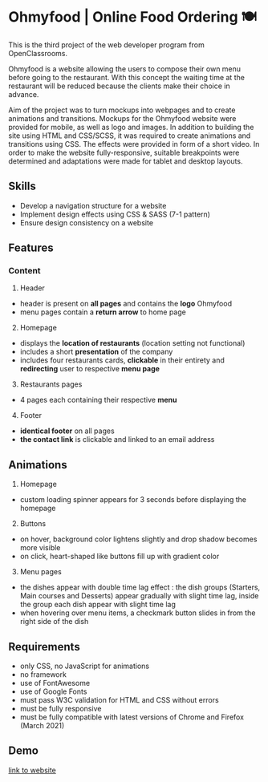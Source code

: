 # Ohmyfood | Online Food Ordering :plate_with_cutlery:

This is the third project of the web developer program from OpenClassrooms.

Ohmyfood is a website allowing the users to compose their own menu before going to the restaurant. With this concept the waiting time at the restaurant will be reduced because the clients make their choice in advance.

Aim of the project was to turn mockups into webpages and to create animations and transitions. Mockups for the Ohmyfood website were provided for mobile, as well as logo and images. In addition to building the site using HTML and CSS/SCSS, it was required to create animations and transitions using CSS. The effects were provided in form of a short video. In order to make the website fully-responsive, suitable breakpoints were determined and adaptations were made for tablet and desktop layouts.


## Skills

* Develop a navigation structure for a website
* Implement design effects using CSS & SASS (7-1 pattern)
* Ensure design consistency on a website


## Features

### Content

1. Header
* header is present on **all pages** and contains the **logo** Ohmyfood
* menu pages contain a **return arrow** to home page

2. Homepage
* displays the **location of restaurants** (location setting not functional)
* includes a short **presentation** of the company
* includes four restaurants cards, **clickable** in their entirety and **redirecting** user to respective **menu page**

3. Restaurants pages
* 4 pages each containing their respective **menu**

4. Footer
* **identical footer** on all pages
* **the contact link** is clickable and linked to an email address


## Animations

1. Homepage
* custom loading spinner appears for 3 seconds before displaying the homepage

2. Buttons
* on hover, background color lightens slightly and drop shadow becomes more visible
* on click, heart-shaped like buttons fill up with gradient color

3. Menu pages
* the dishes appear with double time lag effect : the dish groups (Starters, Main courses and Desserts) appear gradually with slight time lag, inside the group each dish appear with slight time lag
* when hovering over menu items, a checkmark button slides in from the right side of the dish


## Requirements

* only CSS, no JavaScript for animations
* no framework
* use of FontAwesome
* use of Google Fonts
* must pass W3C validation for HTML and CSS without errors
* must be fully responsive
* must be fully compatible with latest versions of Chrome and Firefox (March 2021)


## Demo

[link to website](https://o2caledonie.github.io/AudeSigura_3_07012021/)
